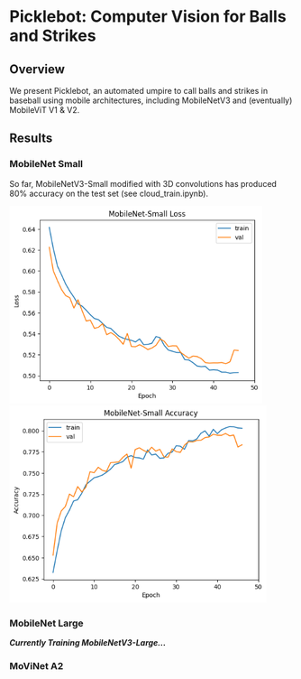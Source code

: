 # Picklebot: Computer Vision for Balls and Strikes
## Overview
We present Picklebot, an automated umpire to call balls and strikes in baseball using mobile architectures, including MobileNetV3 and (eventually) MobileViT V1 & V2.

## Results

### MobileNet Small
So far, MobileNetV3-Small modified with 3D convolutions has produced 80% accuracy on the test set (see cloud_train.ipynb).

<p float="left">
  <img src="https://github.com/hbfreed/Picklebot/raw/main/plots/mobilenet_small_loss.png" alt="Loss Plot" height="350" />
  <img src="https://github.com/hbfreed/Picklebot/raw/main/plots/mobilenet_small_accuracy.png" alt="Accuracy Plot" height="350" />
</p>

### MobileNet Large
***Currently Training MobileNetV3-Large...***

### MoViNet A2
